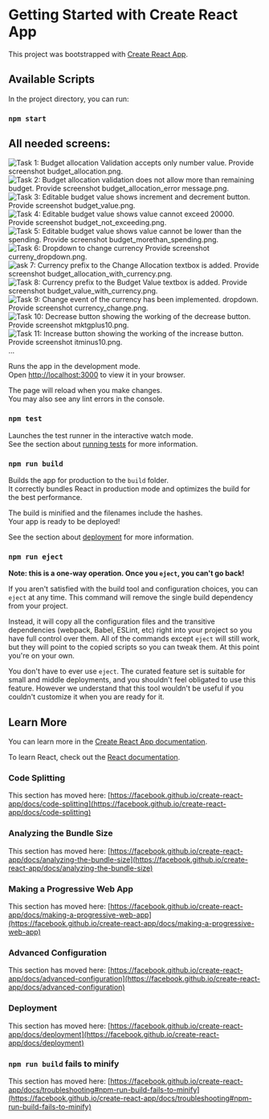 # Getting Started with Create React App

This project was bootstrapped with [Create React App](https://github.com/facebook/create-react-app).

## Available Scripts

In the project directory, you can run:

### `npm start`


## All needed screens:

![Task 1: Budget allocation Validation accepts only number value. Provide screenshot budget_allocation.png.](./src/images/budget_allocation.png)
![Task 2: Budget allocation validation does not allow more than remaining budget. Provide screenshot budget_allocation_error message.png.](./src/images/budget_allocation_error_message.png)
![Task 3: Editable budget value shows increment and decrement button. Provide screenshot budget_value.png. ](./src/images/budget_value.png)
![Task 4: Editable budget value shows value cannot exceed 20000. Provide screenshot budget_not_exceeding.png. ](./src/images/budget_not_exceeding.png)
![Task 5: Editable budget value shows value cannot be lower than the spending. Provide screenshot budget_morethan_spending.png. ](./src/images/budget_morethan_spending.png)
![Task 6: Dropdown to change currency Provide screenshot curreny_dropdown.png. ](./src/images/curreny_dropdown.png)
![ask 7: Currency prefix to the Change Allocation textbox is added. Provide screenshot budget_allocation_with_currency.png.](./src/images/budget_allocation_with_currency.png)
![Task 8: Currency prefix to the Budget Value textbox is added. Provide screenshot budget_value_with_currency.png. ](./src/images/budget_value_with_currency.png)
![Task 9: Change event of the currency has been implemented.  dropdown. Provide screenshot currency_change.png.](./src/images/currency_change.png)
![Task 10: Decrease button showing the working of the decrease button. Provide screenshot mktgplus10.png.](./src/images/mktgplus10.png)
![Task 11: Increase button showing the working of the increase button. Provide screenshot itminus10.png. ](./src/images/itminus10.png)
...

Runs the app in the development mode.\
Open [http://localhost:3000](http://localhost:3000) to view it in your browser.

The page will reload when you make changes.\
You may also see any lint errors in the console.

### `npm test`

Launches the test runner in the interactive watch mode.\
See the section about [running tests](https://facebook.github.io/create-react-app/docs/running-tests) for more information.

### `npm run build`

Builds the app for production to the `build` folder.\
It correctly bundles React in production mode and optimizes the build for the best performance.

The build is minified and the filenames include the hashes.\
Your app is ready to be deployed!

See the section about [deployment](https://facebook.github.io/create-react-app/docs/deployment) for more information.

### `npm run eject`

**Note: this is a one-way operation. Once you `eject`, you can't go back!**

If you aren't satisfied with the build tool and configuration choices, you can `eject` at any time. This command will remove the single build dependency from your project.

Instead, it will copy all the configuration files and the transitive dependencies (webpack, Babel, ESLint, etc) right into your project so you have full control over them. All of the commands except `eject` will still work, but they will point to the copied scripts so you can tweak them. At this point you're on your own.

You don't have to ever use `eject`. The curated feature set is suitable for small and middle deployments, and you shouldn't feel obligated to use this feature. However we understand that this tool wouldn't be useful if you couldn't customize it when you are ready for it.

## Learn More

You can learn more in the [Create React App documentation](https://facebook.github.io/create-react-app/docs/getting-started).

To learn React, check out the [React documentation](https://reactjs.org/).

### Code Splitting

This section has moved here: [https://facebook.github.io/create-react-app/docs/code-splitting](https://facebook.github.io/create-react-app/docs/code-splitting)

### Analyzing the Bundle Size

This section has moved here: [https://facebook.github.io/create-react-app/docs/analyzing-the-bundle-size](https://facebook.github.io/create-react-app/docs/analyzing-the-bundle-size)

### Making a Progressive Web App

This section has moved here: [https://facebook.github.io/create-react-app/docs/making-a-progressive-web-app](https://facebook.github.io/create-react-app/docs/making-a-progressive-web-app)

### Advanced Configuration

This section has moved here: [https://facebook.github.io/create-react-app/docs/advanced-configuration](https://facebook.github.io/create-react-app/docs/advanced-configuration)

### Deployment

This section has moved here: [https://facebook.github.io/create-react-app/docs/deployment](https://facebook.github.io/create-react-app/docs/deployment)

### `npm run build` fails to minify

This section has moved here: [https://facebook.github.io/create-react-app/docs/troubleshooting#npm-run-build-fails-to-minify](https://facebook.github.io/create-react-app/docs/troubleshooting#npm-run-build-fails-to-minify)
